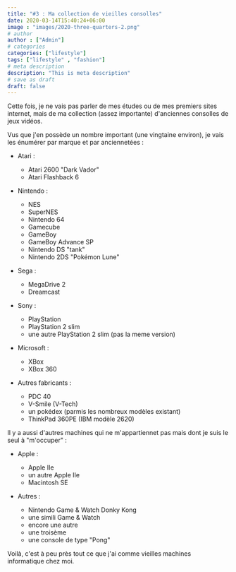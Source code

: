 ```yaml
---
title: "#3 : Ma collection de vieilles consolles"
date: 2020-03-14T15:40:24+06:00
image : "images/2020-three-quarters-2.png"
# author
author : ["Admin"]
# categories
categories: ["lifestyle"]
tags: ["lifestyle" , "fashion"]
# meta description
description: "This is meta description"
# save as draft
draft: false
---
```


Cette fois, je ne vais pas parler de mes études ou de mes premiers sites internet, mais de ma collection (assez importante) d'anciennes consolles de jeux vidéos.

Vus que j'en possède un nombre important (une vingtaine environ), je vais les énumérer par marque et par anciennetées :

- Atari :
    - Atari 2600 "Dark Vador"
    - Atari Flashback 6

- Nintendo :
    - NES
    - SuperNES
    - Nintendo 64
    - Gamecube
    - GameBoy
    - GameBoy Advance SP
    - Nintendo DS "tank"
    - Nintendo 2DS "Pokémon Lune"

- Sega :
    - MegaDrive 2
    - Dreamcast

- Sony :
    - PlayStation
    - PlayStation 2 slim
    - une autre PlayStation 2 slim (pas la meme version)

- Microsoft :
    - XBox
    - XBox 360

- Autres fabricants :
    - PDC 40
    - V-Smile (V-Tech)
    - un pokédex (parmis les nombreux modèles existant)
    - ThinkPad 360PE (IBM modèle 2620)

Il y a aussi d'autres machines qui ne m'appartiennet pas mais dont je suis le seul à "m'occuper" :

- Apple :
    - Apple IIe
    - un autre Apple IIe
    - Macintosh SE

- Autres :
    - Nintendo Game & Watch Donky Kong
    - une simili Game & Watch
    - encore une autre
    - une troisème
    - une console de type "Pong"

Voilà, c'est à peu près tout ce que j'ai comme vieilles machines informatique chez moi.